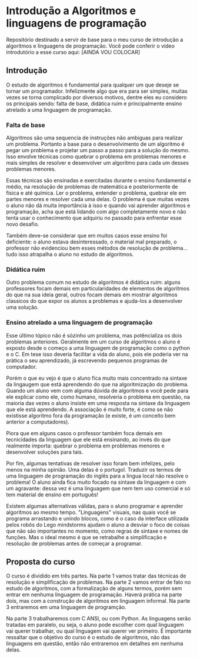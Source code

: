 
# Introdução a Algoritmos e linguagens de programação

Repositório destinado a servir de base para o meu curso de introdução a algoritmos e linguagens de programação. Você pode conferir o vídeo introdutório a esse curso aqui: [AINDA VOU COLOCAR]

## Introdução

O estudo de algoritmos é fundamental para qualquer um que deseje se tornar um programador. Infelizmente algo que era para ser simples, muitas vezes se torna complicado por diversos motivos, dentre eles eu considero os principais sendo: falta de base, didática ruim e principalmente ensino atrelado a uma linguagem de programação. 

### Falta de base

Algoritmos são uma sequencia de instruções não ambiguas para realizar um problema. Portanto a base para o desenvolvimento de um algoritmo é pegar um problema e projetar um passo a passo para a solução do mesmo. Isso envolve técnicas como quebrar o problema em problemas menores e mais simples de resolver e desenvolver um algoritmo para cada um desses problemas menores.  

Essas técnicas são ensinadas e exercitadas durante o ensino fundamental e médio, na resolução de problemas de matemática e posteriormente de física e até química. Ler o problema, entender o problema, quebrar ele em partes menores e resolver cada uma delas. O problema é que muitas vezes o aluno não dá muita importância à isso e quando vai aprender algoritmos e programação, acha que está lidando com algo completamente novo e não tenta usar o conhecimento que adquiriu no passado para enfrentar esse novo desafio. 

Também deve-se considerar que em muitos casos esse ensino foi deficiente: o aluno estava desinteressado, o material mal preparado, o professor não evidenciou bem esses métodos de resolução de problema... tudo isso atrapalha o aluno no estudo de algoritmos.

### Didática ruim

Outro problema comum no estudo de algoritmos é didática ruim: alguns professores focam demais em particularidades de elementos de algoritmos do que na sua ideia geral, outros focam demais em mostrar algoritmos classicos do que expor os alunos a problemas e ajuda-los a desenvolver uma solução.

### Ensino atrelado a uma linguagem de programação

Esse último tópico não é sózinho um problema, mas potêncializa os dois problemas anteriores. Geralmente em um curso de algoritmos o aluno é exposto desde o começo a uma linguagem de programação como o python e o C. Em tese isso deveria facilitar a vida do aluno, pois ele poderia ver na prática o seu aprendizado, já escrevendo pequenos programas de computador. 

Porém o que eu vejo é que o aluno fica muito mais concentrado na sintaxe da lingaugem que está aprendendo do que na algoritmização do problema. Quando um aluno vem com alguma dúvida de algoritmos e você pede para ele explicar como ele, como humano, resolveria o problema em questão, na maioria das vezes o aluno insiste em uma resposta na sintaxe da linguagem que ele está aprendendo. A associação é muito forte, é como se não existisse algoritmo fora da programação (e existe, é um conceito bem anterior a computadores).

Piora que em alguns casos o professor também foca demais em tecnicidades da linguagem que ele está ensinando, ao invés do que realmente importa: quebrar o problema em problemas menores e desenvolver soluções para tais.

Por fim, algumas tentativas de resolver isso foram bem infelizes, pelo menos na minha opinião. Uma delas é o portugol. Traduzir os termos de uma linguagem de programação do inglês para a lingua local não resolve o problema! O aluno ainda fica muito focado na sintaxe da linguagem e com um agravante: dessa vez é uma linguagem que nem tem uso comercial e só tem material de ensino em português!

Existem algumas alternativas válidas, para o aluno programar e aprender algoritmos ao mesmo tempo. "Linguagens" visuais, nas quais você se programa arrastando e unindo blocos, como é o caso da interface utilizada pelos robôs do Lego mindstorms ajudam o aluno a desviar o foco de coisas que não são importantes no momento, como regras de sintaxe e nomes de funções. Mas o ideal mesmo é que se retrabalhe a simplificação e resolução de problemas antes de começar a programar.

## Proposta do curso

O curso é dividido em três partes. Na parte 1 vamos tratar das técnicas de resolução e simplificação de problemas. Na parte 2 vamos entrar de fato no estudo de algoritmos, com a formalização de alguns termos, porém sem entrar em nenhuma linguagem de programação. Haverá prática na parte dois, mas com a construção de algoritmos em linguagem informal. Na parte 3 entraremos em uma linguagem de programção.

Na parte 3 trabalharemos com C ANSI, ou com Python. As linguagens serão tratadas em paralelo, ou seja, o aluno pode escolher com qual linguagem vai querer trabalhar, ou qual linguagem vai querer ver primeiro. É importante ressaltar que o objetivo do curso é o estudo de algoritmos, não das linguagens em questão, então não entraremos em detalhes em nenhuma delas.

